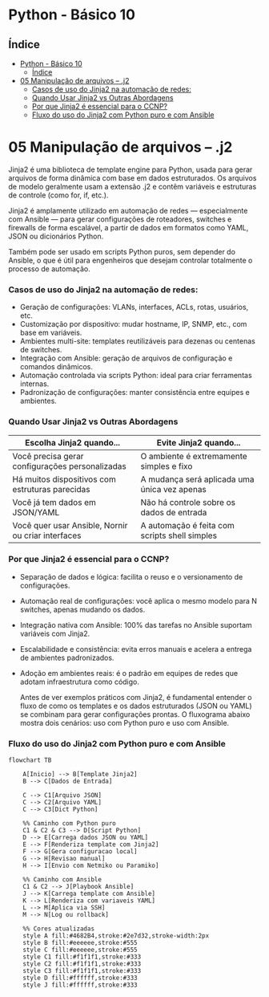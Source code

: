 # Python - Básico 10

## Índice
- [Python - Básico 10](#python---básico-10)
  - [Índice](#índice)
- [05 Manipulação de arquivos – .j2](#05-manipulação-de-arquivos--j2)
    - [Casos de uso do Jinja2 na automação de redes:](#casos-de-uso-do-jinja2-na-automação-de-redes)
    - [Quando Usar Jinja2 vs Outras Abordagens](#quando-usar-jinja2-vs-outras-abordagens)
    - [Por que Jinja2 é essencial para o CCNP?](#por-que-jinja2-é-essencial-para-o-ccnp)
    - [Fluxo do uso do Jinja2 com Python puro e com Ansible](#fluxo-do-uso-do-jinja2-com-python-puro-e-com-ansible)

# 05 Manipulação de arquivos – .j2

Jinja2 é uma biblioteca de template engine para Python, usada para gerar arquivos de forma dinâmica com base em dados estruturados. Os arquivos de modelo geralmente usam a extensão .j2 e contêm variáveis e estruturas de controle (como for, if, etc.).

Jinja2 é amplamente utilizado em automação de redes — especialmente com Ansible — para gerar configurações de roteadores, switches e firewalls de forma escalável, a partir de dados em formatos como YAML, JSON ou dicionários Python.

Também pode ser usado em scripts Python puros, sem depender do Ansible, o que é útil para engenheiros que desejam controlar totalmente o processo de automação.

### Casos de uso do Jinja2 na automação de redes:

- Geração de configurações: VLANs, interfaces, ACLs, rotas, usuários, etc.
- Customização por dispositivo: mudar hostname, IP, SNMP, etc., com base em variáveis.
- Ambientes multi-site: templates reutilizáveis para dezenas ou centenas de switches.
- Integração com Ansible: geração de arquivos de configuração e comandos dinâmicos.
- Automação controlada via scripts Python: ideal para criar ferramentas internas.
- Padronização de configurações: manter consistência entre equipes e ambientes.

### Quando Usar Jinja2 vs Outras Abordagens

| Escolha Jinja2 quando...	                         | Evite Jinja2 quando...                             |
|----------------------------------------------------|----------------------------------------------------|
| Você precisa gerar configurações personalizadas	 |  O ambiente é extremamente simples e fixo          |
| Há muitos dispositivos com estruturas parecidas	 |  A mudança será aplicada uma única vez apenas      |
| Você já tem dados em JSON/YAML	                 |  Não há controle sobre os dados de entrada         |
| Você quer usar Ansible, Nornir ou criar interfaces |  A automação é feita com scripts shell simples     | 

### Por que Jinja2 é essencial para o CCNP?

- Separação de dados e lógica: facilita o reuso e o versionamento de configurações.
- Automação real de configurações: você aplica o mesmo modelo para N switches, apenas mudando os dados.
- Integração nativa com Ansible: 100% das tarefas no Ansible suportam variáveis com Jinja2.
- Escalabilidade e consistência: evita erros manuais e acelera a entrega de ambientes padronizados.
- Adoção em ambientes reais: é o padrão em equipes de redes que adotam infraestrutura como código.

    Antes de ver exemplos práticos com Jinja2, é fundamental entender o fluxo de como os templates e os dados estruturados (JSON ou YAML) se combinam para gerar configurações prontas. O fluxograma abaixo mostra dois cenários: uso com Python puro e uso com Ansible.

### Fluxo do uso do Jinja2 com Python puro e com Ansible

```mermaid
flowchart TB

    A[Inicio] --> B[Template Jinja2]
    B --> C[Dados de Entrada]

    C --> C1[Arquivo JSON]
    C --> C2[Arquivo YAML]
    C --> C3[Dict Python]

    %% Caminho com Python puro
    C1 & C2 & C3 --> D[Script Python]
    D --> E[Carrega dados JSON ou YAML]
    E --> F[Renderiza template com Jinja2]
    F --> G[Gera configuracao local]
    G --> H[Revisao manual]
    H --> I[Envio com Netmiko ou Paramiko]

    %% Caminho com Ansible
    C1 & C2 --> J[Playbook Ansible]
    J --> K[Carrega template com Ansible]
    K --> L[Renderiza com variaveis YAML]
    L --> M[Aplica via SSH]
    M --> N[Log ou rollback]

    %% Cores atualizadas
    style A fill:#4682B4,stroke:#2e7d32,stroke-width:2px
    style B fill:#eeeeee,stroke:#555
    style C fill:#eeeeee,stroke:#555
    style C1 fill:#f1f1f1,stroke:#333
    style C2 fill:#f1f1f1,stroke:#333
    style C3 fill:#f1f1f1,stroke:#333
    style D fill:#ffffff,stroke:#333
    style J fill:#ffffff,stroke:#333

```